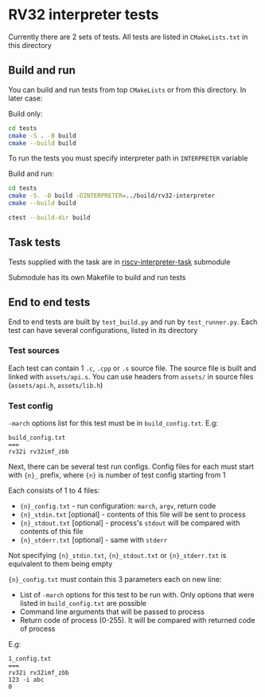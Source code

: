 # RV32 interpreter tests

Currently there are 2 sets of tests. All tests are listed in `CMakeLists.txt` in this directory

## Build and run

You can build and run tests from top `CMakeLists` or from this directory. In later case:

Build only:

```bash
cd tests
cmake -S . -B build
cmake --build build
```

To run the tests you must specify interpreter path in `INTERPRETER` variable

Build and run:

```bash
cd tests
cmake -S. -B build -DINTERPRETER=../build/rv32-interpreter
cmake --build build

ctest --build-dir build
```

## Task tests

Tests supplied with the task are in [riscv-interpreter-task](https://gitlab.com/iDang3r/riscv-interpreter-task) submodule

Submodule has its own Makefile to build and run tests

## End to end tests

End to end tests are built by `test_build.py` and run by `test_runner.py`. Each test can have several configurations, listed in its directory

### Test sources

Each test can contain 1 `.c`, `.cpp` or `.s` source file. The source file is built and linked with `assets/api.s`. You can use headers from `assets/` in source files (`assets/api.h`, `assets/lib.h`)

### Test config

`-march` options list for this test must be in `build_config.txt`. E.g:

```
build_config.txt
===
rv32i rv32imf_zbb
```

Next, there can be several test run configs. Config files for each must start with `{n}_` prefix, where `{n}` is number of test config starting from 1

Each consists of 1 to 4 files:

- `{n}_config.txt` - run configuration: `march`, `argv`, return code
- `{n}_stdin.txt` [optional] - contents of this file will be sent to process
- `{n}_stdout.txt` [optional] - process's `stdout` will be compared with contents of this file
- `{n}_stderr.txt` [optional] - same with `stderr`

Not specifying `{n}_stdin.txt`, `{n}_stdout.txt` or `{n}_stderr.txt` is equivalent to them being empty

`{n}_config.txt` must contain this 3 parameters each on new line:
- List of `-march` options for this test to be run with. Only options that were listed in `build_config.txt` are possible
- Command line arguments that will be passed to process
- Return code of process (0-255). It will be compared with returned code of process

E.g:

```
1_config.txt
===
rv32i rv32imf_zbb
123 -i abc
0
```

